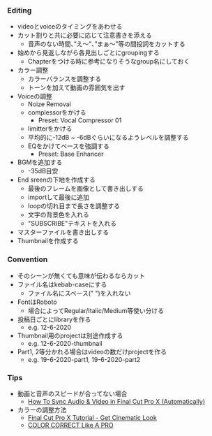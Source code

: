 ### Editing

- videoとvoiceのタイミングをあわせる
- カット割りと共に必要に応じて注意書きを添える
  - 音声のない時間、”え〜”、”まぁ〜”等の間投詞をカットする
- 始めから見返しながら各見出しごとにgroupingする
  - Chapterをつける時に参考になりそうなgroup名にしておく
- カラー調整
  - カラーバランスを調整する
  - トーンを加えて動画の雰囲気を出す
- Voiceの調整
  - Noize Removal
  - complessorをかける
    - Preset: Vocal Compressor 01
  - limitterをかける
  - 平均的に-12dB ~ -6dBぐらいになるようレベルを調整する
  - EQをかけてベースを強調する
    - Preset: Base Enhancer
- BGMを追加する
  - -35dB目安
- End sreenの下地を作成する
  - 最後のフレームを画像として書き出しする
  - importして最後に追加
  - loopの切れ目まで長さを調整する
  - 文字の背景色を入れる
  - "SUBSCRIBE"テキストを入れる
- マスターファイルを書き出しする
- Thumbnailを作成する

### Convention
- そのシーンが無くても意味が伝わるならカット
- ファイル名はkebab-caseにする
  - ファイル名にスペース(" ")を入れない
- FontはRoboto
  - 場合によってRegular/Italic/Medium等使い分ける
- 投稿日ごとにlibraryを作る
  - e.g. 12-6-2020
- Thumbnail用のprojectは別途作成する
  - e.g. 12-6-2020-thumbnail
- Part1, 2等分かれる場合はvideoの数だけprojectを作る
  - e.g. 19-6-2020-part1, 19-6-2020-part2

### Tips

- 動画と音声のスピードが合ってない場合
  - [How To Sync Audio & Video in Final Cut Pro X (Automatically)](https://youtu.be/nrOvUbHAoSU)
- カラーの調整方法
  - [Final Cut Pro X Tutorial - Get Cinematic Look](https://youtu.be/3knEuczkh6c)
  - [COLOR CORRECT Like A PRO](https://youtu.be/tMtM4fyGH70)
